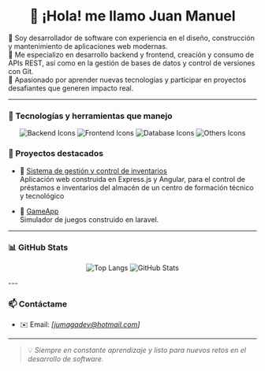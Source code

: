 <h1 align="center">👋 ¡Hola! me llamo Juan Manuel</h1>

🎯 Soy desarrollador de software con experiencia en el diseño, construcción y mantenimiento de aplicaciones web modernas.  
🔧 Me especializo en desarrollo backend y frontend, creación y consumo de APIs REST, así como en la gestión de bases de datos y control de versiones con Git.  
🚀 Apasionado por aprender nuevas tecnologías y participar en proyectos desafiantes que generen impacto real.

---

### 🧠 Tecnologías y herramientas que manejo
<p align="center"> 
  <!-- Backend --> 
  <img src="https://skillicons.dev/icons?i=nodejs,express,laravel&theme=dark" alt="Backend Icons" /> 
  <!-- Frontend --> 
  <img src="https://skillicons.dev/icons?i=angular,ts,html,css&theme=dark" alt="Frontend Icons" /> 
  <!-- Bases de datos --> 
  <img src="https://skillicons.dev/icons?i=mysql,postgres&theme=dark" alt="Database Icons" />
  <!-- ORM + Otros --> 
  <img src="https://skillicons.dev/icons?i=sequelize,git,github,postman&theme=dark" alt="Others Icons" /> 
</p>


### 🚀 Proyectos destacados

- 🎒 [Sistema de gestión y control de inventarios](https://github.com/Jumaga11/SGIA-V2.0)  
  Aplicación web construida en Express.js y Angular, para el control de préstamos e inventarios del almacén de un centro de formación técnico y tecnológico

- 🧭 [GameApp](https://github.com/Jumaga11/2613934)  
  Simulador de juegos construido en laravel.

---

### 📊 GitHub Stats

<p align="center"> 
  <img src="https://github-readme-stats.vercel.app/api/top-langs/?username=Jumaga11&layout=compact&theme=tokyonight" alt="Top Langs" /> 
  <img src="https://github-readme-stats.vercel.app/api?username=Jumaga11&show_icons=true&theme=tokyonight" alt="GitHub Stats" /> 
</p>
---

### 📫 Contáctame

- ✉️ Email: *[jumagadev@hotmail.com]*  


---

> 💡 *Siempre en constante aprendizaje y listo para nuevos retos en el desarrollo de software.*
